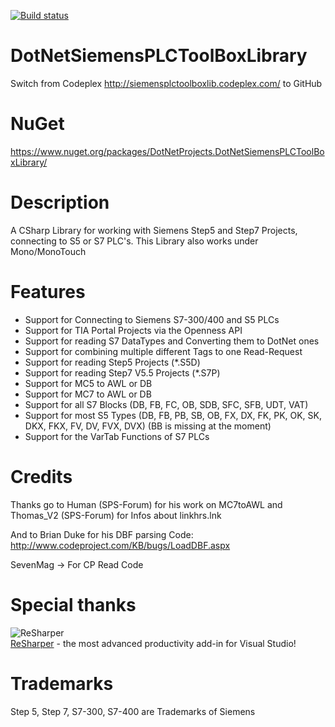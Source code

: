 [![Build status](https://ci.appveyor.com/api/projects/status/j96f95ejg1cj4u6q/branch/master?svg=true)](https://ci.appveyor.com/project/jogibear9988/dotnetsiemensplctoolboxlibrary/branch/master)

DotNetSiemensPLCToolBoxLibrary
==============================

Switch from Codeplex http://siemensplctoolboxlib.codeplex.com/ to GitHub

NuGet
=====
https://www.nuget.org/packages/DotNetProjects.DotNetSiemensPLCToolBoxLibrary/

Description
==============================

A CSharp Library for working with Siemens Step5 and Step7 Projects, connecting to S5 or S7 PLC's. 
This Library also works under Mono/MonoTouch

Features
==============================
- Support for Connecting to Siemens S7-300/400 and S5 PLCs
- Support for TIA Portal Projects via the Openness API
- Support for reading S7 DataTypes and Converting them to DotNet ones
- Support for combining multiple different Tags to one Read-Request 
- Support for reading Step5 Projects (*.S5D)
- Support for reading Step7 V5.5 Projects (*.S7P)
- Support for MC5 to AWL or DB
- Support for MC7 to AWL or DB
- Support for all S7 Blocks (DB, FB, FC, OB, SDB, SFC, SFB, UDT, VAT)
- Support for most S5 Types (DB, FB, PB, SB, OB, FX, DX, FK, PK, OK, SK, DKX, FKX, FV, DV, FVX, DVX) (BB is missing at the moment)
- Support for the VarTab Functions of S7 PLCs


Credits
==============================
Thanks go to Human (SPS-Forum) for his work on MC7toAWL and Thomas_V2 (SPS-Forum) for Infos about linkhrs.lnk

And to Brian Duke for his DBF parsing Code: http://www.codeproject.com/KB/bugs/LoadDBF.aspx

SevenMag -> For CP Read Code


Special thanks
==============================
![ReSharper](http://www.jetbrains.com/img/logos/logo_resharper_small.gif)  
[ReSharper](http://www.jetbrains.com/resharper/) - the most advanced productivity add-in for Visual Studio!


Trademarks
==============================
Step 5, Step 7, S7-300, S7-400 are Trademarks of Siemens

